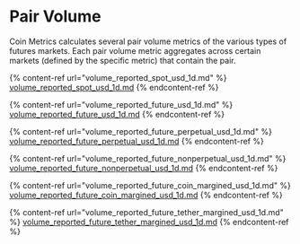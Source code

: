 # Pair Volume

Coin Metrics calculates several pair volume metrics of the various types of futures markets. Each pair volume metric aggregates across certain markets (defined by the specific metric) that contain the pair.

{% content-ref url="volume_reported_spot_usd_1d.md" %}
[volume\_reported\_spot\_usd\_1d.md](volume\_reported\_spot\_usd\_1d.md)
{% endcontent-ref %}

{% content-ref url="volume_reported_future_usd_1d.md" %}
[volume\_reported\_future\_usd\_1d.md](volume\_reported\_future\_usd\_1d.md)
{% endcontent-ref %}

{% content-ref url="volume_reported_future_perpetual_usd_1d.md" %}
[volume\_reported\_future\_perpetual\_usd\_1d.md](volume\_reported\_future\_perpetual\_usd\_1d.md)
{% endcontent-ref %}

{% content-ref url="volume_reported_future_nonperpetual_usd_1d.md" %}
[volume\_reported\_future\_nonperpetual\_usd\_1d.md](volume\_reported\_future\_nonperpetual\_usd\_1d.md)
{% endcontent-ref %}

{% content-ref url="volume_reported_future_coin_margined_usd_1d.md" %}
[volume\_reported\_future\_coin\_margined\_usd\_1d.md](volume\_reported\_future\_coin\_margined\_usd\_1d.md)
{% endcontent-ref %}

{% content-ref url="volume_reported_future_tether_margined_usd_1d.md" %}
[volume\_reported\_future\_tether\_margined\_usd\_1d.md](volume\_reported\_future\_tether\_margined\_usd\_1d.md)
{% endcontent-ref %}
